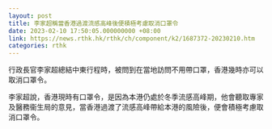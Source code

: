 ```yaml
---
layout: post
title: 李家超稱當香港過渡流感高峰後便積極考慮取消口罩令
date: 2023-02-10 17:50:05.000000000 +08:00
link: https://news.rthk.hk/rthk/ch/component/k2/1687372-20230210.htm
categories: rthk
---
```


行政長官李家超總結中東行程時，被問到在當地訪問不用帶口罩，香港幾時亦可以取消口罩令。

李家超說，香港現時有口罩令，是因為本港仍處於冬季流感高峰期，他會聽取專家及醫務衞生局的意見，當香港過渡了流感高峰帶給本港的風險後，便會積極考慮取消口罩令。
